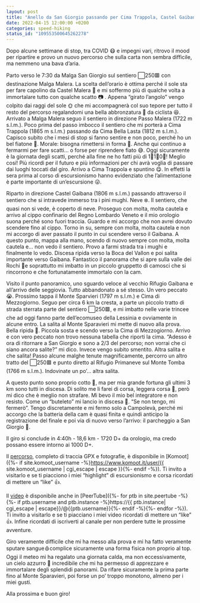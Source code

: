 ```yaml
---
layout: post
title: "Anello da San Giorgio passando per Cima Trappola, Castel Gaibana, Monte Sparavieri, Cima di Mezzogiorno e Monte Tomba"
date: 2022-04-15 12:00:00 +0200
categories: speed-hiking
status_id: "109553500645262278"
---
```


Dopo alcune settimane di stop, tra COVID 😷 e impegni vari, ritrovo il mood per ripartire e provo un nuovo percorso che sulla carta non sembra difficile, ma nemmeno una bava d’aria.

Parto verso le 7:30 da Malga San Giorgio sul sentiero ⬜️250🟥 con destinazione Malga Malera. La scelta dell’orario è ottima perché il sole sta per fare capolino da Castel Malera 🌄 e mi soffermo più di qualche volta a immortalare tutto con qualche scatto 📷 . Appena “girato l’angolo” vengo colpito dai raggi del sole 🌞 che mi accompagnerà col suo tepore per tutto il resto del percorso regalandomi una bella abbronzatura 👕 da ciclista 😆. Arrivato a Malga Malera seguo il sentiero in direzione Passo Malera (1722 m s.l.m.). Poco prima del passo imbocco il sentiero che mi porterà a Cima Trappola (1865 m s.l.m.) passando da Cima Bella Lasta (1812 m s.l.m.). Capisco subito che i mesi di stop si fanno sentire e non poco, perché ho un bel fiatone 🥵. Morale: bisogna rimettersi in forma 💪. Anche qui continuo a fermarmi per fare scatti… o forse per riprendere fiato 😅. Oggi sicuramente è la giornata degli scatti, perché alla fine ne ho fatti più di 1⃣1⃣0⃣! Meglio cosí! Più ricordi per il futuro e più informazioni per chi avrà voglia di passare dai luoghi toccati dal giro. Arrivo a Cima Trappola e spuntino 😋. In effetti la sera prima al corso di escursionismo hanno evidenziato che l’alimentazione è parte importante di un’escursione 😜.

Riparto in direzione Castel Gaibana (1806 m s.l.m.) passando attraverso il sentiero che si intravede immerso tra i pini mughi. Neve ❄️. Il sentiero, che quasi non si vede, è coperto di neve. Proseguo con molta, molta cautela e arrivo al cippo confinario del Regno Lombardo Veneto e il mio orologio suona perché sono fuori traccia. Guardo e mi accorgo che non avrei dovuto scendere fino al cippo. Torno in su, sempre con molta, molta cautela e non mi accorgo di aver passato il punto in cui scendere verso il Gaibana. A questo punto, mappa alla mano, scendo di nuovo sempre con molta, molta cautela e… non vedo il sentiero. Provo a farmi strada tra i mughi e finalmente lo vedo. Discesa ripida verso la Boca del Vallon e poi salita importante verso Gaibana. Fantastico il panorama che si apre sulla valle dei Rochi 🌟e soprattutto mi imbatto in un piccolo gruppetto di camosci che si rincorrono e che fortunatamente immortalo con la cam.

Visito il punto panoramico, uno sguardo veloce al vecchio Rifugio Gaibana e all’arrivo delle seggiovia. Tutto abbandonato a sé stesso. Un vero peccato 😭. Prossimo tappa il Monte Sparvieri (1797 m s.l.m.) e Cima di Mezzogiorno. Seguo per circa 6 km la cresta, a parte un piccolo tratto di strada sterrata parte del sentiero ⬜️250🟥, e mi imbatto nelle varie trincee che ad oggi fanno parte dell’ecomuseo della Lessinia e ovviamente in alcune entro. La salita al Monte Sparavieri mi mette di nuovo alla prova. Bella ripida 🥵. Piccola sosta e scendo verso la Cima di Mezzogiorno. Arrivo e con vero peccato non trovo nessuna tabella che riporti la cima. “Adesso è ora di ritornare a San Giorgio e sono a 2/3 del percorso; non vorrai che ci siano ancora salite?” mi dico. Invece vengo subito smentito. Altra salita e che salita! Passo alcune malghe tenute magnificamente, percorro un altro tratto del ⬜️250🟥 e punto diretto al Rifugio Primaneve sul Monte Tomba (1766 m s.l.m.). Indovinate un po’… altra salita.

A questo punto sono proprio cotto 🍳, ma per mia grande fortuna gli ultimi 3 km sono tutti in discesa. Di solito me li farei di corsa, leggera corsa 🏃, però mi dico che è meglio non strafare. Mi bevo il mio bel integratore e non resisto. Come un “buteleto” mi lancio in discesa 🏃. “Se non tengo, mi fermerò”. Tengo discretamente e mi fermo solo a Campolevà, perché mi accorgo che la batteria della cam è quasi finita e quindi anticipo la registrazione del finale e poi via di nuovo verso l’arrivo: il parcheggio a San Giorgio 🏁.

Il giro si conclude in 4:40h - 18,6 km - 1720 D+ da orologio, ma credo possano essere intorno ai 1000 D+.

Il [percorso][percorso], completo di traccia GPX e fotografie, è disponibile in [Komoot]({%- if site.komoot_username -%}https://www.komoot.it/user/{{ site.komoot_username | cgi_escape | escape }}{%- endif -%}). Ti invito a visitarlo e se ti piacciono i miei “highlight” di escursionismo e corsa ricordati di mettere un “like” 👍. 

Il [video][video] è disponibile anche in [PeerTube]({%- for ptb in site.peertube -%}{%- if ptb.username and ptb.instance -%}https://{{ ptb.instance| cgi_escape | escape}}/@{{ptb.username}}{%- endif -%}{%- endfor -%}). Ti invito a visitarlo e se ti piacciano i miei video ricordati di mettere un “like” 👍. Infine ricordati di iscriverti al canale per non perdere tutte le prossime avventure.

Giro veramente difficile che mi ha messo alla prova e mi ha fatto veramente sputare sangue🩸complice sicuramente una forma fisica non proprio al top. Oggi il meteo mi ha regalato una giornata calda, ma non eccessivamente, un cielo azzurro 💙 incredibile che mi ha permesso di apprezzare e immortalare degli splendidi panorami. Da rifare sicuramente la prima parte fino al Monte Sparavieri, poi forse un po’ troppo monotono, almeno per i miei gusti.

Alla prossima e buon giro!

[percorso]: https://www.komoot.it/tour/737126105?ref=wtd
[video]: https://peertube.uno/w/h6rBBLmskrmbTqLN5u2fEm
